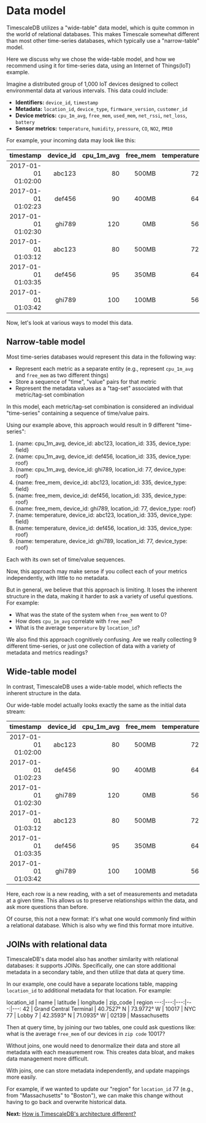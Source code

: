# Data model

TimescaleDB utilizes a "wide-table" data model, which is quite common in the world of
relational databases. This makes Timescale somewhat different than most other time-series
databases, which typically use a "narrow-table" model.

Here we discuss why we chose the wide-table model,
and how we recommend using it for time-series data, using an Internet of Things(IoT)
 example.

Imagine a distributed group of 1,000 IoT devices designed to collect
environmental data at various intervals. This data could include:

- **Identifiers:** `device_id`, `timestamp`
- **Metadata:** `location_id`, `device_type`, `firmware_version`, `customer_id`
- **Device metrics:** `cpu_1m_avg`, `free_mem`, `used_mem`, `net_rssi`, `net_loss`, `battery`
- **Sensor metrics:** `temperature`, `humidity`, `pressure`, `CO`, `NO2`, `PM10`

For example, your incoming data may look like this:

timestamp | device_id | cpu_1m_avg | free_mem | temperature | location_id | device_type
---:|---:|---:|---:|---:|---:|---:
2017-01-01 01:02:00 | abc123 | 80 | 500MB | 72 | 335 | field
2017-01-01 01:02:23 | def456 | 90 | 400MB | 64 | 335 | roof
2017-01-01 01:02:30 | ghi789 | 120 | 0MB | 56 | 77 | roof
2017-01-01 01:03:12 | abc123 | 80 | 500MB | 72 | 335 | field
2017-01-01 01:03:35 | def456 | 95 | 350MB | 64 | 335 | roof
2017-01-01 01:03:42 | ghi789 | 100 | 100MB | 56 | 77 | roof

Now, let's look at various ways to model this data.

## Narrow-table model

Most time-series databases would represent this data in the following way:
- Represent each metric as a separate entity (e.g., represent `cpu_1m_avg`
  and `free_mem` as two different things)
- Store a sequence of "time", "value" pairs for that metric
- Represent the metadata values as a "tag-set" associated with that
metric/tag-set combination

In this model, each metric/tag-set combination is considered an individual
"time-series" containing a sequence of time/value pairs.

Using our example above, this approach would result in 9 different "time-series":
1. {name: cpu_1m_avg, device_id: abc123, location_id: 335, device_type: field}
1. {name: cpu_1m_avg, device_id: def456, location_id: 335, device_type: roof}
1. {name: cpu_1m_avg, device_id: ghi789, location_id: 77, device_type: roof}
1. {name: free_mem, device_id: abc123, location_id: 335, device_type: field}
1. {name: free_mem, device_id: def456, location_id: 335, device_type: roof}
1. {name: free_mem, device_id: ghi789, location_id: 77, device_type: roof}
1. {name: temperature, device_id: abc123, location_id: 335, device_type: field}
1. {name: temperature, device_id: def456, location_id: 335, device_type: roof}
1. {name: temperature, device_id: ghi789, location_id: 77, device_type: roof}

Each with its own set of time/value sequences.

Now, this approach may make sense if you collect each of your metrics
independently, with little to no metadata.

But in general, we believe that this approach is limiting. It loses the
inherent structure in the data, making it
harder to ask a variety of useful questions. For example:
- What was the state of the system when `free_mem` went to 0?
- How does `cpu_1m_avg` correlate with `free_mem`?
- What is the average `temperature` by `location_id`?

We also find this approach cognitively confusing. Are we really collecting
9 different time-series, or just one collection of data with a variety
of metadata and metrics readings?

## Wide-table model

In contrast, TimescaleDB uses a wide-table model, which reflects the inherent
structure in the data.

Our wide-table model actually looks exactly the same as the initial data stream:

timestamp | device_id | cpu_1m_avg | free_mem | temperature | location_id | device_type
---:|---:|---:|---:|---:|---:|---:
2017-01-01 01:02:00 | abc123 | 80 | 500MB | 72 | 42 | field
2017-01-01 01:02:23 | def456 | 90 | 400MB | 64 | 42 | roof
2017-01-01 01:02:30 | ghi789 | 120 | 0MB | 56 | 77 | roof
2017-01-01 01:03:12 | abc123 | 80 | 500MB | 72 | 42 | field
2017-01-01 01:03:35 | def456 | 95 | 350MB | 64 | 42 | roof
2017-01-01 01:03:42 | ghi789 | 100 | 100MB | 56 | 77 | roof

Here, each row is a new reading, with a set of measurements and metadata at a
given time. This allows us to preserve relationships within the data, and
ask more questions than before.

Of course, this not a new format: it's what one would commonly find within
a relational database. Which is also why we find this format more intuitive.

## JOINs with relational data

TimescaleDB's data model also has another similarity with relational
databases: it supports JOINs. Specifically, one can store additional
metadata in a secondary table, and then utilize that data at query time.

In our example, one could have a separate locations table, mapping
`location_id` to additional metadata for that location. For example:

location_id | name | latitude | longitude | zip_code | region
---:|---:|---:|---:|---:
42 | Grand Central Terminal | 40.7527° N | 73.9772° W | 10017 | NYC
77 | Lobby 7 | 42.3593° N | 71.0935° W | 02139 | Massachusetts

Then at query time, by joining our two tables, one could ask questions
like: what is the average `free_mem` of our devices in `zip code` 10017?

Without joins, one would need to denormalize their data and store
all metadata with each measurement row. This creates data bloat,
and makes data management more difficult.

With joins, one can store metadata independently, and update mappings
more easily.

For example, if we wanted
to update our "region" for `location_id` 77 (e.g., from "Massachusetts"
to "Boston"), we can make this change without having to go back and
overwrite historical data.


**Next:**  [How is TimescaleDB's architecture different?](/introduction/architecture)
